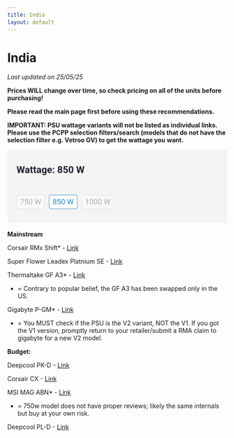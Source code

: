 ```yaml
---
title: India
layout: default
---
```


# India

*Last updated on 25/05/25*

**Prices WILL change over time, so check pricing on all of the units before purchasing!**

**Please read the main page first before using these recommendations.**

**IMPORTANT: PSU wattage variants will not be listed as individual links. Please use the PCPP selection filters/search (models that do not have the selection filter e.g. Vetroo GV) to get the wattage you want.**

![wattageselection](Screenshot_20250506-224510.png)

**Mainstream**

Corsair RMx Shift* - [Link](1https://pcpricetracker.in/gen/products/5a827f87dd69c15383c6415a91ff3039)

Super Flower Leadex Platnium SE - [Link](https://pcpricetracker.in/gen/products/acc64f571dce8941fe019b45b8f8624b)

Thermaltake GF A3* - [Link](https://pcpricetracker.in/gen/products/02c81e2c0bbb417b2d54bd0fe3fda398)

* = Contrary to popular belief, the GF A3 has been swapped only in the US.

Gigabyte P-GM* - [Link](https://pcpricetracker.in/gen/products/56a48b30c447af2e8301e6142bab2243)

* = You MUST check if the PSU is the V2 variant, NOT the V1. If you got the V1 version, promptly return to your retailer/submit a RMA claim to gigabyte for a new V2 model.

**Budget:**

Deepcool PK-D - [Link](https://pcpricetracker.in/gen/products/3dbb4376a2fe569e5579d2e22e75ac4a)

Corsair CX - [Link](https://pcpricetracker.in/gen/products/50b9ec5c0e43dc9685c3e01a560e58a4)

MSI MAG ABN* - [Link](https://pcpricetracker.in/gen/products/f142e178bcfb0b5d2c18838e722f9be3)

* = 750w model does not have proper reviews; likely the same internals but buy at your own risk.

Deepcool PL-D - [Link](https://pcpricetracker.in/gen/products/5fb4f5af73ca3f058a47f2f19cf0c73b)

